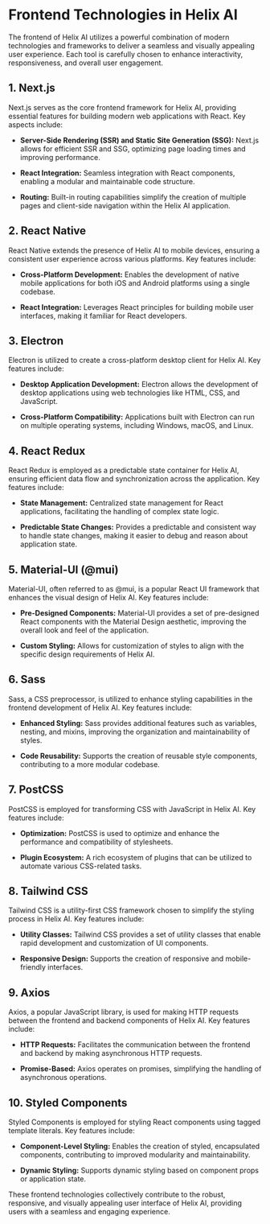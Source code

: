 # Frontend Technologies in Helix AI

The frontend of Helix AI utilizes a powerful combination of modern technologies and frameworks to deliver a seamless and visually appealing user experience. Each tool is carefully chosen to enhance interactivity, responsiveness, and overall user engagement.

## 1. Next.js

Next.js serves as the core frontend framework for Helix AI, providing essential features for building modern web applications with React. Key aspects include:

- **Server-Side Rendering (SSR) and Static Site Generation (SSG):** Next.js allows for efficient SSR and SSG, optimizing page loading times and improving performance.

- **React Integration:** Seamless integration with React components, enabling a modular and maintainable code structure.

- **Routing:** Built-in routing capabilities simplify the creation of multiple pages and client-side navigation within the Helix AI application.

## 2. React Native

React Native extends the presence of Helix AI to mobile devices, ensuring a consistent user experience across various platforms. Key features include:

- **Cross-Platform Development:** Enables the development of native mobile applications for both iOS and Android platforms using a single codebase.

- **React Integration:** Leverages React principles for building mobile user interfaces, making it familiar for React developers.

## 3. Electron

Electron is utilized to create a cross-platform desktop client for Helix AI. Key features include:

- **Desktop Application Development:** Electron allows the development of desktop applications using web technologies like HTML, CSS, and JavaScript.

- **Cross-Platform Compatibility:** Applications built with Electron can run on multiple operating systems, including Windows, macOS, and Linux.

## 4. React Redux

React Redux is employed as a predictable state container for Helix AI, ensuring efficient data flow and synchronization across the application. Key features include:

- **State Management:** Centralized state management for React applications, facilitating the handling of complex state logic.

- **Predictable State Changes:** Provides a predictable and consistent way to handle state changes, making it easier to debug and reason about application state.

## 5. Material-UI (@mui)

Material-UI, often referred to as @mui, is a popular React UI framework that enhances the visual design of Helix AI. Key features include:

- **Pre-Designed Components:** Material-UI provides a set of pre-designed React components with the Material Design aesthetic, improving the overall look and feel of the application.

- **Custom Styling:** Allows for customization of styles to align with the specific design requirements of Helix AI.

## 6. Sass

Sass, a CSS preprocessor, is utilized to enhance styling capabilities in the frontend development of Helix AI. Key features include:

- **Enhanced Styling:** Sass provides additional features such as variables, nesting, and mixins, improving the organization and maintainability of styles.

- **Code Reusability:** Supports the creation of reusable style components, contributing to a more modular codebase.

## 7. PostCSS

PostCSS is employed for transforming CSS with JavaScript in Helix AI. Key features include:

- **Optimization:** PostCSS is used to optimize and enhance the performance and compatibility of stylesheets.

- **Plugin Ecosystem:** A rich ecosystem of plugins that can be utilized to automate various CSS-related tasks.

## 8. Tailwind CSS

Tailwind CSS is a utility-first CSS framework chosen to simplify the styling process in Helix AI. Key features include:

- **Utility Classes:** Tailwind CSS provides a set of utility classes that enable rapid development and customization of UI components.

- **Responsive Design:** Supports the creation of responsive and mobile-friendly interfaces.

## 9. Axios

Axios, a popular JavaScript library, is used for making HTTP requests between the frontend and backend components of Helix AI. Key features include:

- **HTTP Requests:** Facilitates the communication between the frontend and backend by making asynchronous HTTP requests.

- **Promise-Based:** Axios operates on promises, simplifying the handling of asynchronous operations.

## 10. Styled Components

Styled Components is employed for styling React components using tagged template literals. Key features include:

- **Component-Level Styling:** Enables the creation of styled, encapsulated components, contributing to improved modularity and maintainability.

- **Dynamic Styling:** Supports dynamic styling based on component props or application state.

These frontend technologies collectively contribute to the robust, responsive, and visually appealing user interface of Helix AI, providing users with a seamless and engaging experience.
